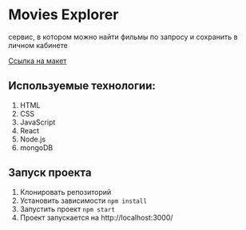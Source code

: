 # Movies Explorer
сервис, в котором можно найти фильмы по запросу и сохранить в личном кабинете

[Ссылка на макет](https://www.figma.com/file/6FMWkB94wE7KTkcCgUXtnC/light-1?type=design&node-id=891-3857&mode=design&t=2o1n0jVrlmCiWxAF-0)

## Используемые технологии: 
1. HTML
2. CSS
3. JavaScript
4. React
5. Node.js
6. mongoDB

## Запуск проекта
1. Клонировать репозиторий
2. Установить зависимости `npm install`
3. Запустить проект `npm start`
4. Проект запускается на http://localhost:3000/
